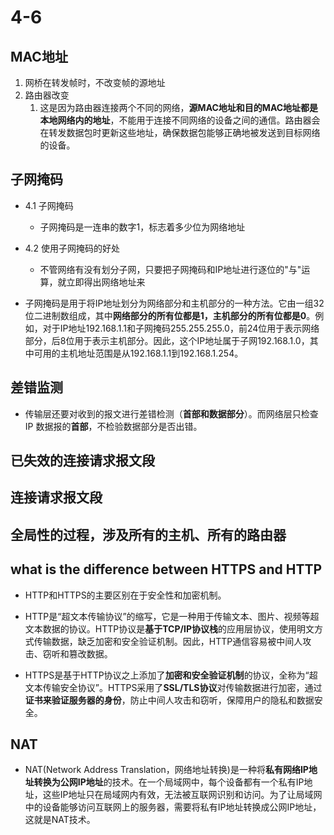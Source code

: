 # 4-6

## MAC地址

1. 网桥在转发帧时，不改变帧的源地址
2. 路由器改变
   1. 这是因为路由器连接两个不同的网络，**源MAC地址和目的MAC地址都是本地网络内的地址**，不能用于连接不同网络的设备之间的通信。路由器会在转发数据包时更新这些地址，确保数据包能够正确地被发送到目标网络的设备。

## 子网掩码

- 4.1 子网掩码
  - 子网掩码是一连串的数字1，标志着多少位为网络地址
- 4.2 使用子网掩码的好处
  - 不管网络有没有划分子网，只要把子网掩码和IP地址进行逐位的"与"运算，就立即得出网络地址来

- 子网掩码是用于将IP地址划分为网络部分和主机部分的一种方法。它由一组32位二进制数组成，其中**网络部分的所有位都是1，主机部分的所有位都是0**。例如，对于IP地址192.168.1.1和子网掩码255.255.255.0，前24位用于表示网络部分，后8位用于表示主机部分。因此，这个IP地址属于子网192.168.1.0，其中可用的主机地址范围是从192.168.1.1到192.168.1.254。

## 差错监测

- 传输层还要对收到的报文进行差错检测（**首部和数据部分**）。而网络层只检查 IP 数据报的**首部**，不检验数据部分是否出错。

## 已失效的连接请求报文段

## 连接请求报文段

## 全局性的过程，涉及所有的主机、所有的路由器

## what is the difference between HTTPS and HTTP

- HTTP和HTTPS的主要区别在于安全性和加密机制。

- HTTP是“超文本传输协议”的缩写，它是一种用于传输文本、图片、视频等超文本数据的协议。HTTP协议是**基于TCP/IP协议栈**的应用层协议，使用明文方式传输数据，缺乏加密和安全验证机制。因此，HTTP通信容易被中间人攻击、窃听和篡改数据。

- HTTPS是基于HTTP协议之上添加了**加密和安全验证机制**的协议，全称为“超文本传输安全协议”。HTTPS采用了**SSL/TLS协议**对传输数据进行加密，通过**证书来验证服务器的身份**，防止中间人攻击和窃听，保障用户的隐私和数据安全。

## NAT

- NAT(Network Address Translation，网络地址转换)是一种将**私有网络IP地址转换为公网IP地址**的技术。在一个局域网中，每个设备都有一个私有IP地址，这些IP地址只在局域网内有效，无法被互联网识别和访问。为了让局域网中的设备能够访问互联网上的服务器，需要将私有IP地址转换成公网IP地址，这就是NAT技术。
